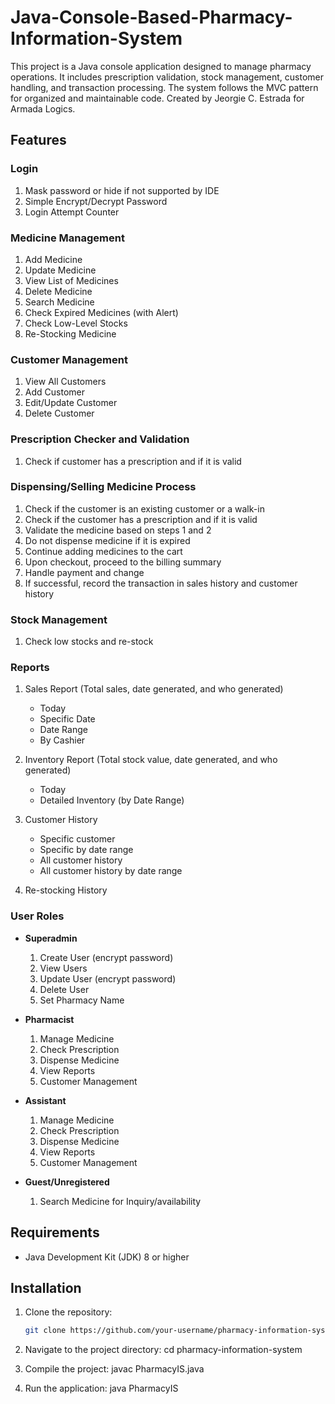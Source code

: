 # Java-Console-Based-Pharmacy-Information-System

This project is a Java console application designed to manage pharmacy operations. It includes prescription validation, stock management, customer handling, and transaction processing. The system follows the MVC pattern for organized and maintainable code. Created by Jeorgie C. Estrada for Armada Logics.

## Features

### Login
1. Mask password or hide if not supported by IDE
2. Simple Encrypt/Decrypt Password
3. Login Attempt Counter

### Medicine Management
1. Add Medicine
2. Update Medicine
3. View List of Medicines
4. Delete Medicine
5. Search Medicine
6. Check Expired Medicines (with Alert)
7. Check Low-Level Stocks
8. Re-Stocking Medicine

### Customer Management
1. View All Customers
2. Add Customer
3. Edit/Update Customer
4. Delete Customer

### Prescription Checker and Validation
1. Check if customer has a prescription and if it is valid

### Dispensing/Selling Medicine Process
1. Check if the customer is an existing customer or a walk-in
2. Check if the customer has a prescription and if it is valid
3. Validate the medicine based on steps 1 and 2
4. Do not dispense medicine if it is expired
5. Continue adding medicines to the cart
6. Upon checkout, proceed to the billing summary
7. Handle payment and change
8. If successful, record the transaction in sales history and customer history

### Stock Management
1. Check low stocks and re-stock

### Reports
1. Sales Report (Total sales, date generated, and who generated)
   - Today
   - Specific Date
   - Date Range
   - By Cashier

2. Inventory Report (Total stock value, date generated, and who generated)
   - Today
   - Detailed Inventory (by Date Range)

3. Customer History
   - Specific customer
   - Specific by date range
   - All customer history
   - All customer history by date range

4. Re-stocking History

### User Roles
- **Superadmin**
  1. Create User (encrypt password)
  2. View Users
  3. Update User (encrypt password)
  4. Delete User
  5. Set Pharmacy Name

- **Pharmacist**
  1. Manage Medicine
  2. Check Prescription
  3. Dispense Medicine
  4. View Reports
  5. Customer Management

- **Assistant**
  1. Manage Medicine
  2. Check Prescription
  3. Dispense Medicine
  4. View Reports
  5. Customer Management

- **Guest/Unregistered**
  1. Search Medicine for Inquiry/availability

## Requirements
- Java Development Kit (JDK) 8 or higher

## Installation

1. Clone the repository:
   ```bash
   git clone https://github.com/your-username/pharmacy-information-system.git
   
2. Navigate to the project directory:
   cd pharmacy-information-system

3. Compile the project:
   javac PharmacyIS.java

4. Run the application:
   java PharmacyIS
